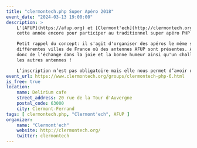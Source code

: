 ```yaml
---
title: "clermontech.php Super Apéro 2018"
event_date: "2024-03-13 19:00:00"
description: >
    L'[AFUP](https://afup.org) et [Clermont'ech](http://clermontech.org) s'associent
    cette année encore pour participer au traditionnel super apéro PHP 2024.

    Petit rappel du concept: il s'agit d'organiser des apéros le même soir dans les
    différentes villes de France où des antennes AFUP sont présentes. Au programme
    donc de l'échange dans la joie et la bonne humeur ainsi qu'un challenge avec
    les autres antennes !

    L’inscription n’est pas obligatoire mais elle nous permet d’avoir une idée du nombre de personne. https://mobilizon.fr/events/8ced66f8-962c-4859-8df6-fffe284dd472
event_url: https://www.clermontech.org/groups/clermontech-php-6.html
is_free: true
location:
    name: Delirium cafe
    street_address: 20 rue de la Tour d'Auvergne
    postal_code: 63000
    city: Clermont-Ferrand
tags: [ clermontech.php, "Clermont'ech", AFUP ]
organizer:
    name: "Clermont'ech"
    website: http://clermontech.org/
    twitter: clermontech
---
```

